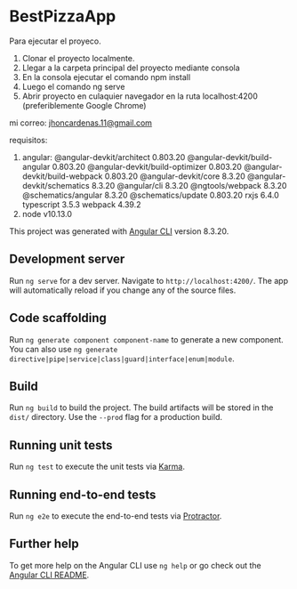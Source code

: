 # BestPizzaApp

Para ejecutar el proyeco.

1. Clonar el proyecto localmente.
2. Llegar a la carpeta principal del proyecto mediante consola
3. En la consola ejecutar el comando npm install
5. Luego el comando ng serve
6. Abrir proyecto en culaquier navegador en la ruta localhost:4200 (preferiblemente Google Chrome)

mi correo: jhoncardenas.11@gmail.com

requisitos:
1. angular:
@angular-devkit/architect         0.803.20
@angular-devkit/build-angular     0.803.20
@angular-devkit/build-optimizer   0.803.20
@angular-devkit/build-webpack     0.803.20
@angular-devkit/core              8.3.20
@angular-devkit/schematics        8.3.20
@angular/cli                      8.3.20
@ngtools/webpack                  8.3.20
@schematics/angular               8.3.20
@schematics/update                0.803.20
rxjs                              6.4.0
typescript                        3.5.3
webpack                           4.39.2
2. node v10.13.0

This project was generated with [Angular CLI](https://github.com/angular/angular-cli) version 8.3.20.

## Development server

Run `ng serve` for a dev server. Navigate to `http://localhost:4200/`. The app will automatically reload if you change any of the source files.

## Code scaffolding

Run `ng generate component component-name` to generate a new component. You can also use `ng generate directive|pipe|service|class|guard|interface|enum|module`.

## Build

Run `ng build` to build the project. The build artifacts will be stored in the `dist/` directory. Use the `--prod` flag for a production build.

## Running unit tests

Run `ng test` to execute the unit tests via [Karma](https://karma-runner.github.io).

## Running end-to-end tests

Run `ng e2e` to execute the end-to-end tests via [Protractor](http://www.protractortest.org/).

## Further help

To get more help on the Angular CLI use `ng help` or go check out the [Angular CLI README](https://github.com/angular/angular-cli/blob/master/README.md).

